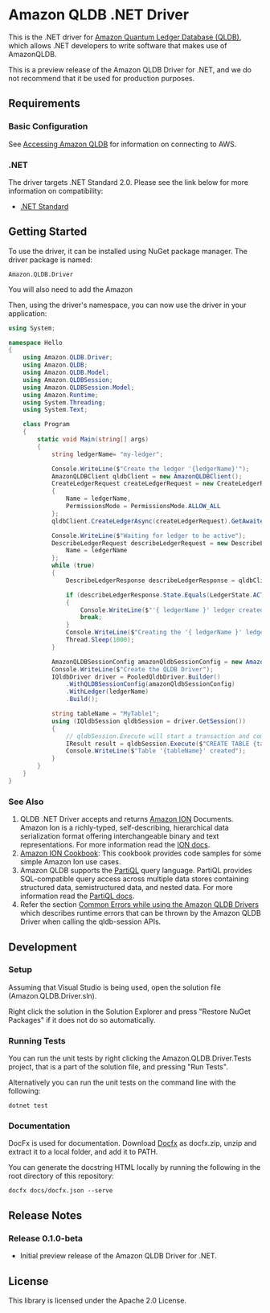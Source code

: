 # Amazon QLDB .NET Driver

This is the .NET driver for [Amazon Quantum Ledger Database (QLDB)](https://aws.amazon.com/qldb/), which allows .NET developers
to write software that makes use of AmazonQLDB.

This is a preview release of the Amazon QLDB Driver for .NET, and we do not recommend that it be used for production purposes.

## Requirements

### Basic Configuration

See [Accessing Amazon QLDB](https://docs.aws.amazon.com/qldb/latest/developerguide/accessing.html) for information on connecting to AWS.

### .NET

The driver targets .NET Standard 2.0. Please see the link below for more information on compatibility:

* [.NET Standard](https://docs.microsoft.com/en-us/dotnet/standard/net-standard)

## Getting Started

To use the driver, it can be installed using NuGet package manager. The driver package is named:

```Amazon.QLDB.Driver```

You will also need to add the Amazon

Then, using the driver's namespace, you can now use the driver in your application:

```c#
using System;

namespace Hello
{
    using Amazon.QLDB.Driver;
    using Amazon.QLDB;
    using Amazon.QLDB.Model;    
    using Amazon.QLDBSession;
    using Amazon.QLDBSession.Model;
    using Amazon.Runtime;
    using System.Threading;
    using System.Text;

    class Program
    {
        static void Main(string[] args)
        {
            string ledgerName= "my-ledger";

            Console.WriteLine($"Create the ledger '{ledgerName}'");
            AmazonQLDBClient qldbClient = new AmazonQLDBClient();            
            CreateLedgerRequest createLedgerRequest = new CreateLedgerRequest
            {
                Name = ledgerName,
                PermissionsMode = PermissionsMode.ALLOW_ALL
            };
            qldbClient.CreateLedgerAsync(createLedgerRequest).GetAwaiter().GetResult();

            Console.WriteLine($"Waiting for ledger to be active");
            DescribeLedgerRequest describeLedgerRequest = new DescribeLedgerRequest {
                Name = ledgerName
            };
            while (true)
            {
                DescribeLedgerResponse describeLedgerResponse = qldbClient.DescribeLedgerAsync(describeLedgerRequest).GetAwaiter().GetResult();

                if (describeLedgerResponse.State.Equals(LedgerState.ACTIVE.Value))
                {
                    Console.WriteLine($"'{ ledgerName }' ledger created sucessfully.");
                    break;
                }
                Console.WriteLine($"Creating the '{ ledgerName }' ledger...");
                Thread.Sleep(1000);
            }

            AmazonQLDBSessionConfig amazonQldbSessionConfig = new AmazonQLDBSessionConfig();
            Console.WriteLine($"Create the QLDB Driver");
            IQldbDriver driver = PooledQldbDriver.Builder()
                .WithQLDBSessionConfig(amazonQldbSessionConfig)
                .WithLedger(ledgerName)
                .Build();

            string tableName = "MyTable1";
            using (IQldbSession qldbSession = driver.GetSession())
            {
                // qldbSession.Execute will start a transaction and commit it.
                IResult result = qldbSession.Execute($"CREATE TABLE {tableName}");
                Console.WriteLine($"Table '{tableName}' created");
            }
        }
    }
}

```

### See Also

1. QLDB .NET Driver accepts and returns [Amazon ION](http://amzn.github.io/ion-docs/) Documents. Amazon Ion is a richly-typed, self-describing, hierarchical data serialization format offering interchangeable binary and text representations. For more information read the [ION docs](http://amzn.github.io/ion-docs/docs.html).
2. [Amazon ION Cookbook](http://amzn.github.io/ion-docs/guides/cookbook.html): This cookbook provides code samples for some simple Amazon Ion use cases.
3. Amazon QLDB supports the [PartiQL](https://partiql.org/) query language. PartiQL provides SQL-compatible query access across multiple data stores containing structured data, semistructured data, and nested data. For more information read the [PartiQL docs](https://partiql.org/docs.html).
4. Refer the section [Common Errors while using the Amazon QLDB Drivers](https://docs.aws.amazon.com/qldb/latest/developerguide/driver-errors.html) which describes runtime errors that can be thrown by the Amazon QLDB Driver when calling the qldb-session APIs.

## Development

### Setup

Assuming that Visual Studio is being used, open the solution file (Amazon.QLDB.Driver.sln).

Right click the solution in the Solution Explorer and press "Restore NuGet Packages" if it does not do so automatically.

### Running Tests

You can run the unit tests by right clicking the Amazon.QLDB.Driver.Tests project, that is a part of the solution file, and pressing "Run Tests".

Alternatively you can run the unit tests on the command line with the following:

```dotnet test```

### Documentation 

DocFx is used for documentation. Download [Docfx](https://github.com/dotnet/docfx/releases) as docfx.zip, unzip and extract it to a local folder, and add it to PATH.

You can generate the docstring HTML locally by running the following in the root directory of this repository:

```docfx docs/docfx.json --serve```

## Release Notes

### Release 0.1.0-beta

* Initial preview release of the Amazon QLDB Driver for .NET.

## License

This library is licensed under the Apache 2.0 License.
